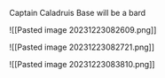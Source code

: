 
Captain Caladruis  Base will be a bard

![[Pasted image 20231223082609.png]]

![[Pasted image 20231223082721.png]]

![[Pasted image 20231223083810.png]]
